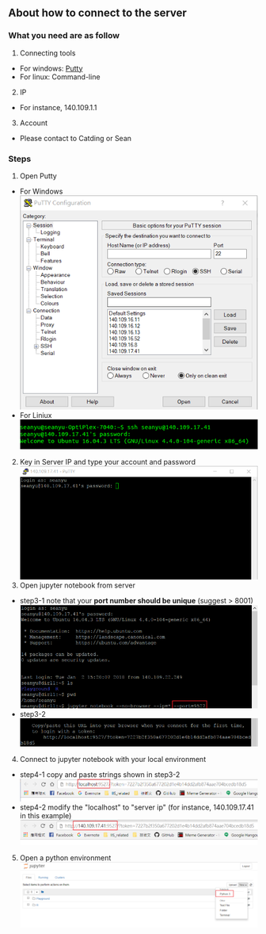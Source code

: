 ## About how to connect to the server

### What you need are as follow
1. Connecting tools
  * For windows: [Putty](http://www.putty.org/)
  * For linux: Command-line
2. IP
  * For instance, 140.109.1.1
3. Account
  * Please contact to Catding or Sean
  
### Steps
1. Open Putty
* For Windows
![Step1_for_Win](/Source_files/connect_to_server_step1_win.png)
* For Liniux
![Step1_for_Linux](/Source_files/connect_to_server_step1_linux.png)

2. Key in Server IP and type your account and password
![Step2](/Source_files/connect_to_server_step2.png)
3. Open jupyter notebook from server
* step3-1
note that your **port number should be unique** (suggest > 8001)
![Step3_1](/Source_files/connect_to_server_step3_1.png)
* step3-2
![Step3_2](/Source_files/connect_to_server_step3_2.png)

4. Connect to jupyter notebook with your local environment
* step4-1
copy and paste strings shown in step3-2
![Step4_1](/Source_files/connect_to_server_step4_1.png)
* step4-2
modify the "localhost" to "server ip" (for instance, 140.109.17.41 in this example)
![Step4_2](/Source_files/connect_to_server_step4_2.png)

5. Open a python environment
![Step5](/Source_files/connect_to_server_step5.png)

